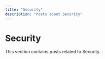 ```yaml
---
title: "Security"
description: "Posts about Security"
---
```


# Security

This section contains posts related to Security.
